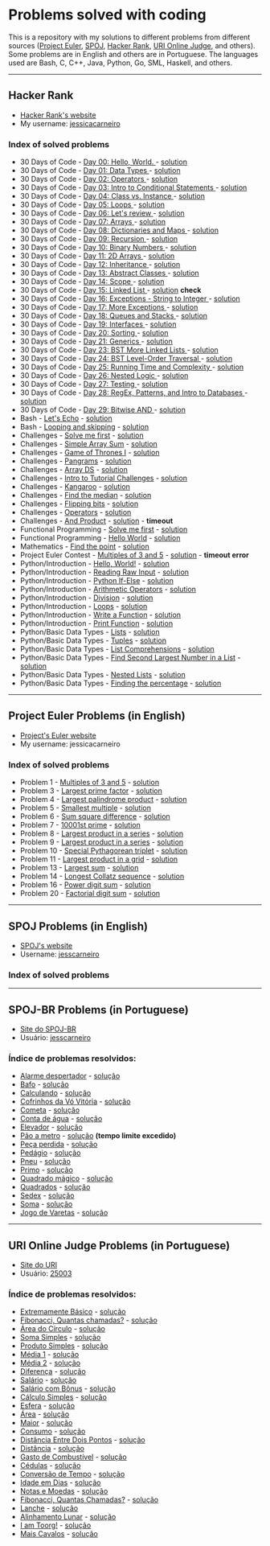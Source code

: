 # Problems solved with coding #

This is a repository with my solutions to different problems from different sources ([Project Euler][euler], [SPOJ][spoj], [Hacker Rank][hackerrank], [URI Online Judge][uribr], and others). Some problems are in English and others are in Portuguese. The languages used are Bash, C, C++, Java, Python, Go, SML, Haskell, and others.

---

## Hacker Rank ##

* [Hacker Rank's website][hackerrank]
* My username: [jessicacarneiro](https://www.hackerrank.com/jessicacarneiro)

### Index of solved problems ###

* 30 Days of Code - [Day 00: Hello, World.
](https://www.hackerrank.com/challenges/30-hello-world) - [solution](hacker_rank/30_days/day0.py)
* 30 Days of Code - [Day 01: Data Types
](https://www.hackerrank.com/challenges/30-data-types) - [solution](hacker_rank/30_days/day1.py)
* 30 Days of Code - [Day 02: Operators
](https://www.hackerrank.com/challenges/30-operators) - [solution](hacker_rank/30_days/day2.py)
* 30 Days of Code - [Day 03: Intro to Conditional Statements
](https://www.hackerrank.com/challenges/30-conditional-statements) - [solution](hacker_rank/30_days/day3.py)
* 30 Days of Code - [Day 04: Class vs. Instance
](https://www.hackerrank.com/challenges/30-class-vs-instance) - [solution](hacker_rank/30_days/day4.py)
* 30 Days of Code - [Day 05: Loops
](https://www.hackerrank.com/challenges/30-loops) - [solution](hacker_rank/30_days/day5.py)
* 30 Days of Code - [Day 06: Let's review
](https://www.hackerrank.com/challenges/30-review-loop) - [solution](hacker_rank/30_days/day6.py)
* 30 Days of Code - [Day 07: Arrays
](https://www.hackerrank.com/challenges/30-arrays) - [solution](hacker_rank/30_days/day7.py)
* 30 Days of Code - [Day 08: Dictionaries and Maps
](https://www.hackerrank.com/challenges/30-dictionaries-and-maps) - [solution](hacker_rank/30_days/day8.py)
* 30 Days of Code - [Day 09: Recursion
](https://www.hackerrank.com/challenges/30-recursion) - [solution](hacker_rank/30_days/day9.py)
* 30 Days of Code - [Day 10: Binary Numbers
](https://www.hackerrank.com/challenges/30-binary-numbers) - [solution](hacker_rank/30_days/day10.py)
* 30 Days of Code - [Day 11: 2D Arrays
](https://www.hackerrank.com/challenges/30-2d-arrays) - [solution](hacker_rank/30_days/day11.py)
* 30 Days of Code - [Day 12: Inheritance
](https://www.hackerrank.com/challenges/30-inheritance) - [solution](hacker_rank/30_days/day12.py)
* 30 Days of Code - [Day 13: Abstract Classes
](https://www.hackerrank.com/challenges/30-abstract-classes) - [solution](hacker_rank/30_days/day13)
* 30 Days of Code - [Day 14: Scope
](https://www.hackerrank.com/challenges/30-scope) - [solution](hacker_rank/30_days/day14.py)
* 30 Days of Code - [Day 15: Linked List
](https://www.hackerrank.com/challenges/30-linked-list) - [solution](hacker_rank/30_days/day15/day15.py) __check__
* 30 Days of Code - [Day 16: Exceptions - String to Integer
](https://www.hackerrank.com/challenges/30-exceptions-string-to-integer) - [solution](hacker_rank/30_days/day16.py)
* 30 Days of Code - [Day 17: More Exceptions
](https://www.hackerrank.com/challenges/30-more-exceptions) - [solution](hacker_rank/30_days/day17.py)
* 30 Days of Code - [Day 18: Queues and Stacks
](https://www.hackerrank.com/challenges/30-queues-stacks) - [solution](hacker_rank/30_days/day18.py)
* 30 Days of Code - [Day 19: Interfaces
](https://www.hackerrank.com/challenges/30-interfaces) - [solution](hacker_rank/30_days/day19)
* 30 Days of Code - [Day 20: Sorting
](https://www.hackerrank.com/challenges/30-sorting) - [solution](hacker_rank/30_days/day20.py)
* 30 Days of Code - [Day 21: Generics
](https://www.hackerrank.com/challenges/30-generics) - [solution](hacker_rank/30_days/day21)
* 30 Days of Code - [Day 23: BST More Linked Lists
](https://www.hackerrank.com/challenges/30-binary-trees) - [solution](hacker_rank/30_days/day23.py)
* 30 Days of Code - [Day 24: BST Level-Order Traversal
](https://www.hackerrank.com/challenges/30-linked-list-deletion) - [solution](hacker_rank/30_days/day24.py)
* 30 Days of Code - [Day 25: Running Time and Complexity
](https://www.hackerrank.com/challenges/30-running-time-and-complexity) - [solution](hacker_rank/30_days/day25.py)
* 30 Days of Code - [Day 26: Nested Logic
](https://www.hackerrank.com/challenges/30-nested-logic) - [solution](hacker_rank/30_days/day26.py)
* 30 Days of Code - [Day 27: Testing
](https://www.hackerrank.com/challenges/30-testing) - [solution](hacker_rank/30_days/day27.py)
* 30 Days of Code - [Day 28: RegEx, Patterns, and Intro to Databases
](https://www.hackerrank.com/challenges/30-regex-patterns) - [solution](hacker_rank/30_days/day28.py)
* 30 Days of Code - [Day 29: Bitwise AND
](https://www.hackerrank.com/challenges/30-bitwise-and) - [solution](hacker_rank/30_days/day29.c)
* Bash - [Let's Echo](https://www.hackerrank.com/challenges/bash-tutorials-lets-echo) - [solution](hacker_rank/bash/hello.sh)
* Bash - [Looping and skipping](https://www.hackerrank.com/challenges/bash-tutorials---looping-and-skipping) - [solution](hacker_rank/bash/odd_99.sh)
* Challenges - [Solve me first](https://www.hackerrank.com/challenges/solve-me-first) - [solution](hacker_rank/challenges/solve_me_first)
* Challenges - [Simple Array Sum](https://www.hackerrank.com/challenges/simple-array-sum) - [solution](hacker_rank/challenges/simple_array_sum)
* Challenges - [Game of Thrones I](https://www.hackerrank.com/challenges/game-of-thrones) - [solution](hacker_rank/game_of_thrones)
* Challenges - [Pangrams](https://www.hackerrank.com/challenges/pangrams) - [solution](hacker_rank/challenges/pangram)
* Challenges - [Array DS](https://www.hackerrank.com/challenges/arrays-ds) - [solution](hacker_rank/challenges/array_ds)
* Challenges - [Intro to Tutorial Challenges](https://www.hackerrank.com/challenges/tutorial-intro) - [solution](hacker_rank/challenges/tutorial_intro)
* Challenges - [Kangaroo](https://www.hackerrank.com/contests/w21/challenges/kangaroo/) - [solution](hacker_rank/challenges/kangaroo)
* Challenges - [Find the median](https://www.hackerrank.com/challenges/find-median) - [solution](hacker_rank/challenges/find_median)
* Challenges - [Flipping bits](https://www.hackerrank.com/challenges/flipping-bits) - [solution](hacker_rank/challenges/flipping_bits)
* Challenges - [Operators](https://www.hackerrank.com/challenges/30-operators) - [solution](hacker_rank/challenges/operators)
* Challenges - [And Product](https://www.hackerrank.com/challenges/and-product) - [solution](hacker_rank/challenges/and_product) - __timeout__
* Functional Programming - [Solve me first](https://www.hackerrank.com/challenges/fp-solve-me-first) - [solution](hacker_rank/functional_programmin/solve_me_first.hs)
* Functional Programming - [Hello World](https://www.hackerrank.com/challenges/fp-hello-world) - [solution](hacker_rank/functional_programmin/hello_world.clj)
* Mathematics - [Find the point](https://www.hackerrank.com/challenges/find-point) - [solution](hacker_rank/mathematics/find_the_point/)
* Project Euler Contest - [Multiples of 3 and 5](https://www.hackerrank.com/contests/projecteuler/challenges/euler001) - [solution](hacker_rank/project_euler_contest/pe1.c) - __timeout error__
* Python/Introduction - [Hello, World!](https://www.hackerrank.com/challenges/py-hello-world) - [solution](python/introduction/hello_world.py)
* Python/Introduction - [Reading Raw Input](https://www.hackerrank.com/challenges/python-raw-input) - [solution](python/introduction/reading_raw_input.py)
* Python/Introduction - [Python If-Else](https://www.hackerrank.com/challenges/py-if-else) - [solution](python/introduction/if_else.py)
* Python/Introduction - [Arithmetic Operators](https://www.hackerrank.com/challenges/python-arithmetic-operators) - [solution](python/introduction/arithmetic_operators.py)
* Python/Introduction - [Division](https://www.hackerrank.com/challenges/python-division) - [solution](python/introduction/division.py)
* Python/Introduction - [Loops](https://www.hackerrank.com/challenges/python-loops) - [solution](python/introduction/loops.py)
* Python/Introduction - [Write a Function](https://www.hackerrank.com/challenges/write-a-function) - [solution](python/introduction/write_a_function.py)
* Python/Introduction - [Print Function](https://www.hackerrank.com/challenges/python-print) - [solution](python/introduction/print_function.py)
* Python/Basic Data Types - [Lists](https://www.hackerrank.com/challenges/python-lists) - [solution](python/basic_data_types/lists.py)
* Python/Basic Data Types - [Tuples](https://www.hackerrank.com/challenges/python-tuples) - [solution](python/basic_data_types/tuples.py)
* Python/Basic Data Types - [List Comprehensions](https://www.hackerrank.com/challenges/list-comprehensions) - [solution](python/basic_data_types/list_comprehensions.py)
* Python/Basic Data Types - [Find Second Largest Number in a List](https://www.hackerrank.com/challenges/find-second-maximum-number-in-a-list) - [solution](python/basic_data_types/second_largest_number.py)
* Python/Basic Data Types - [Nested Lists](https://www.hackerrank.com/challenges/nested-list) - [solution](python/basic_data_types/nested_lists.py)
* Python/Basic Data Types - [Finding the percentage](https://www.hackerrank.com/challenges/finding-the-percentage) - [solution](python/basic_data_types/percentage.py)
---

## Project Euler Problems (in English) ##

* [Project's Euler website][euler]
* My username: jessicacarneiro

### Index of solved problems ###

* Problem 1 - [Multiples of 3 and 5](https://projecteuler.net/problem=1) - [solution](project_euler/problem1)
* Problem 3 - [Largest prime factor](https://projecteuler.net/problem=3) - [solution](project_euler/problem3)
* Problem 4 - [Largest palindrome product](https://projecteuler.net/problem=4) - [solution](project_euler/problem4)
* Problem 5 - [Smallest multiple](https://projecteuler.net/problem=5) - [solution](project_euler/problem5)
* Problem 6 - [Sum square difference](https://projecteuler.net/problem=6) - [solution](project_euler/problem6)
* Problem 7 - [10001st prime](https://projecteuler.net/problem=7) - [solution](project_euler/problem7) 
* Problem 8 - [Largest product in a series](https://projecteuler.net/problem=8) - [solution](project_euler/problem8)
* Problem 9 - [Largest product in a series](https://projecteuler.net/problem=8) - [solution](project_euler/problem8) 
* Problem 10 - [Special Pythagorean triplet](https://projecteuler.net/problem=9) - [solution](project_euler/problem09) 
* Problem 11 - [Largest product in a grid](https://projecteuler.net/problem=11) - [solution](project_euler/problem11) 
* Problem 13 - [Largest sum](https://projecteuler.net/problem=13) - [solution](project_euler/problem13) 
* Problem 14 - [Longest Collatz sequence](https://projecteuler.net/problem=14) - [solution](project_euler/problem14)
* Problem 16 - [Power digit sum](https://projecteuler.net/problem=16) - [solution](project_euler/problem16)
* Problem 20 - [Factorial digit sum](https://projecteuler.net/problem=20) - [solution](project_euler/problem20) 

---

## SPOJ Problems (in English) ##

* [SPOJ's website][spoj]
* Username: [jesscarneiro][profile]

### Index of solved problems ###

---

## SPOJ-BR Problems (in Portuguese) ##

* [Site do SPOJ-BR][spojbr]
* Usuário: [jesscarneiro][profilebr]

### Índice de problemas resolvidos: ###

* [Alarme despertador][alades] - [solução](spoj_br/alades)
* [Bafo][bafo] - [solução](spoj_br/bafo)
* [Calculando][calcula] - [solução](spoj_br/calcula)
* [Cofrinhos da Vó Vitória][cofre] - [solução](spoj_br/cofre)
* [Cometa][cometa2] - [solução](spoj_br/cometa2)
* [Conta de água][conta1] - [solução](spoj_br/conta1)
* [Elevador][elevado2] - [solução](spoj_br/elevado2)
* [Pão a metro][pao07] - [solução](spoj_br/pao07) __(tempo limite excedido)__
* [Peça perdida][peca7] - [solução](spoj_br/peca7)
* [Pedágio][pedagio1] - [solução](spoj_br/pedagio1)
* [Pneu][jpneu] - [solução](spoj_br/jpneu)
* [Primo][primo] - [solução](spoj_br/primo)
* [Quadrado mágico][magico11] - [solução](spoj_br/magico11)
* [Quadrados][quadrad2] - [solução](spoj_br/quadrad2)
* [Sedex][jsedex] - [solução](spoj_br/jsedex)
* [Soma][soma] - [solução](spoj_br/soma)
* [Jogo de Varetas][varetas] - [solução](spoj_br/varetas)

---

## URI Online Judge Problems (in Portuguese) ##

* [Site do URI][uribr]
* Usuário: [25003][uriprofile]

### Índice de problemas resolvidos: ###

* [Extremamente Básico][basico] - [solução](uri/1001)
* [Fibonacci, Quantas chamadas?][fibonacci] - [solução](uri/1029)
* [Área do Círculo][circulo] - [solução](uri/1002)
* [Soma Simples][soma] - [solução](uri/1003)
* [Produto Simples][prod] - [solução](uri/1004)
* [Média 1][media1] - [solução](uri/1005)
* [Média 2][media2] - [solução](uri/1006)
* [Diferença][diff] - [solução](uri/1007)
* [Salário][salario] - [solução](uri/1008)
* [Salário com Bônus][bonus] - [solução](uri/1009)
* [Cálculo Simples][calculo] - [solução](uri/1010)
* [Esfera][esfera] - [solução](uri/1011)
* [Área][area] - [solução](uri/1012)
* [Maior][maior] - [solução](uri/1013)
* [Consumo][consumo] - [solução](uri/1014)
* [Distância Entre Dois Pontos][distancia] - [solução](uri/1015)
* [Distância][distancia2] - [solução](uri/1016)
* [Gasto de Combustível][combustivel] - [solução](uri/1017)
* [Cédulas][cedulas] - [solução](uri/1018)
* [Conversão de Tempo][tempo] - [solução](uri/1019)
* [Idade em Dias][idade] - [solução](uri/1020)
* [Notas e Moedas][notas_moedas] - [solução](uri/1021)
* [Fibonacci, Quantas Chamadas?][fibonacci] - [solução](uri/1029)
* [Lanche][lanche] - [solução](uri/1038)
* [Alinhamento Lunar][alinhamento] - [solução](uri/2514)
* [I am Toorg!][toorg] - [solução](uri/2581)
* [Mais Cavalos][cavalos] - [solução](uri/2808)

[euler]: http://projecteuler.net/
[hackerrank]: https://www.hackerrank.com/
[uribr]: https://www.urionlinejudge.com.br/

[profile]:  http://.spoj.com/users/jesscarneiro/
[profilebr]:  http://br.spoj.com/users/jesscarneiro/
[spoj]: http://www.spoj.com/
[spojbr]: http://br.spoj.com/
[uriprofile]: https://www.urionlinejudge.com.br/judge/pt/profile/25003


[test]: http://www.spoj.com/problems/TEST/


[alades]:   http://br.spoj.com/problems/ALADES/
[bafo]:     http://br.spoj.com/problems/BAFO/
[calcula]:  http://br.spoj.com/problems/CALCULA/
[cofre]:    http://br.spoj.com/problems/COFRE/
[cometa2]:  http://br.spoj.com/problems/COMETA2/
[conta1]:   http://br.spoj.com/problems/CONTA1/
[elevado2]: http://br.spoj.com/problems/ELEVADO2/
[jpneu]:    http://br.spoj.com/problems/JPNEU/
[jsedex]:   http://br.spoj.com/problems/JSEDEX/
[magico11]: http://br.spoj.com/problems/MAGICO11/
[pao07]:    http://br.spoj.com/problems/PAO07/
[peca7]:    http://br.spoj.com/problems/PECA7/
[pedagio1]: http://br.spoj.com/problems/PEDAGIO1/
[primo]:    http://br.spoj.com/problems/PRIMO/
[quadrad2]: http://br.spoj.com/problems/QUADRAD2/
[soma]:     http://br.spoj.com/problems/SOMA/
[varetas]:  http://br.spoj.com/problems/VARETAS/

[basico]: https://www.urionlinejudge.com.br/judge/pt/problems/view/1001
[fibonacci]: https://www.urionlinejudge.com.br/judge/pt/problems/view/1029
[circulo]: https://www.urionlinejudge.com.br/judge/pt/problems/view/1002
[soma]: https://www.urionlinejudge.com.br/judge/pt/problems/view/1003
[prod]: https://www.urionlinejudge.com.br/judge/pt/problems/view/1004
[media1]: https://www.urionlinejudge.com.br/judge/pt/problems/view/1005
[media2]: https://www.urionlinejudge.com.br/judge/pt/problems/view/1006
[diff]: https://www.urionlinejudge.com.br/judge/pt/problems/view/1007
[salario]: https://www.urionlinejudge.com.br/judge/pt/problems/view/1008
[bonus]: https://www.urionlinejudge.com.br/judge/pt/problems/view/1009
[calculo]: https://www.urionlinejudge.com.br/judge/pt/problems/view/1010
[esfera]: https://www.urionlinejudge.com.br/judge/pt/problems/view/1011
[area]: https://www.urionlinejudge.com.br/judge/pt/problems/view/1012
[maior]: https://www.urionlinejudge.com.br/judge/pt/problems/view/1013
[consumo]: https://www.urionlinejudge.com.br/judge/pt/problems/view/1014
[distancia]: https://www.urionlinejudge.com.br/judge/pt/problems/view/1015
[distancia2]: https://www.urionlinejudge.com.br/judge/pt/problems/view/1016
[combustivel]: https://www.urionlinejudge.com.br/judge/pt/problems/view/1017
[cedulas]: https://www.urionlinejudge.com.br/judge/pt/problems/view/1018
[tempo]: https://www.urionlinejudge.com.br/judge/pt/problems/view/1019
[idade]: https://www.urionlinejudge.com.br/judge/pt/problems/view/1020
[notas_moedas]: https://www.urionlinejudge.com.br/judge/pt/problems/view/1021
[fibonacci]: https://www.urionlinejudge.com.br/judge/pt/problems/view/1029
[alinhamento]: https://www.urionlinejudge.com.br/judge/pt/problems/view/2514
[toorg]: https://www.urionlinejudge.com.br/judge/pt/problems/view/2581
[cavalos]: https://www.urionlinejudge.com.br/judge/pt/problems/view/2808
[lanche]: https://www.urionlinejudge.com.br/judge/pt/problems/view/1038